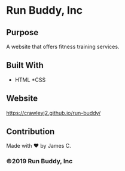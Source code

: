 # Run Buddy, Inc

## Purpose
A website that offers fitness training services.

## Built With
* HTML
*CSS

## Website
https://crawleyj2.github.io/run-buddy/

## Contribution
Made with ❤️ by James C.

### ©2019 Run Buddy, Inc
